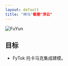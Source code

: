 ```yaml
---
layout: default
title: "神马"都是"浮云"
---
```


![FuYun](../figures/spdb_logo.png)


## 目标

-  FyTok 托卡马克集成建模。


 